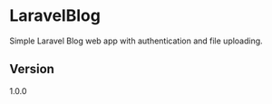 # LaravelBlog 

Simple Laravel Blog web app with authentication and file uploading.

## Version
1.0.0
